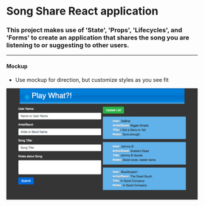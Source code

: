 # Song Share React application

### This project makes use of 'State', 'Props', 'Lifecycles', and 'Forms' to create an application that shares the song you are listening to or suggesting to other users.
---
#### Mockup

* Use mockup for direction, but customize styles as you see fit

![MockUp](/song_share_mockup.png)
